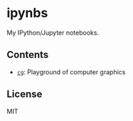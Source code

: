# ipynbs

My IPython/Jupyter notebooks.

## Contents

* [`cg`](./cg.ipynb): Playground of computer graphics

## License

MIT
